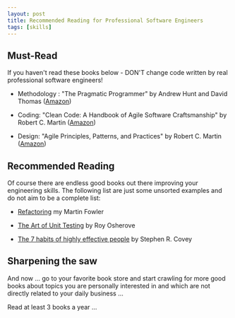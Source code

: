 ```yaml
---
layout: post
title: Recommended Reading for Professional Software Engineers
tags: [skills]
---
```


## Must-Read

If you haven't read these books below - DON'T change code written by real professional software engineers!

- Methodology : "The Pragmatic Programmer" by Andrew Hunt and David Thomas
  ([Amazon](http://www.amazon.com/Pragmatic-Programmer-Journeyman-Master/dp/020161622X/ref=sr_1_1?ie=UTF8&qid=1452759962&sr=8-1&keywords=pragmatic+programmer))
  
- Coding: "Clean Code: A Handbook of Agile Software Craftsmanship" by Robert C. Martin
  ([Amazon](http://www.amazon.com/Clean-Code-Handbook-Software-Craftsmanship/dp/0132350882/ref=sr_1_1?ie=UTF8&qid=1452760030&sr=8-1&keywords=clean+code))
  
- Design: "Agile Principles, Patterns, and Practices" by Robert C. Martin
  ([Amazon](http://www.amazon.com/Agile-Principles-Patterns-Practices-C/dp/0131857258/ref=sr_1_1?ie=UTF8&qid=1452784187&sr=8-1&keywords=agile+patterns+and+practices))

  
## Recommended Reading

Of course there are endless good books out there improving your engineering skills. The following list are just some unsorted examples 
and do not aim to be a complete list:

- [Refactoring](http://www.amazon.com/Refactoring-Improving-Design-Existing-Code/dp/0201485672/ref=sr_1_1?ie=UTF8&qid=1452760245&sr=8-1&keywords=refactoring) my Martin Fowler

- [The Art of Unit Testing](http://www.amazon.com/Art-Unit-Testing-examples/dp/1617290890/ref=sr_1_1?ie=UTF8&qid=1452760456&sr=8-1&keywords=art+of+unit+testing) by Roy Osherove

- [The 7 habits of highly effective people](http://www.amazon.com/Habits-Highly-Effective-People-Anniversary-ebook/dp/B00GOZV3TM/ref=sr_1_2?ie=UTF8&qid=1452760557&sr=8-2&keywords=7+habits) by Stephen R. Covey


## Sharpening the saw

And now ... go to your favorite book store and start crawling for more good books about topics you are personally interested in 
and which are not directly related to your daily business ...

Read at least 3 books a year ...


